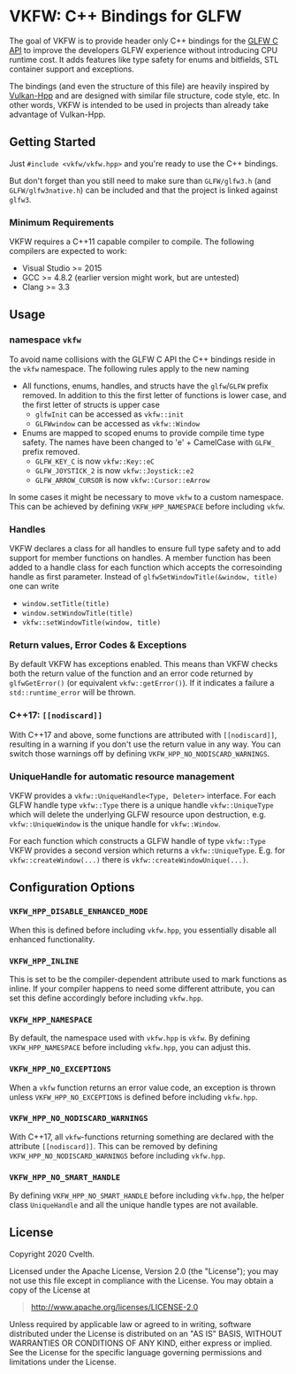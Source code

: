 # VKFW: C++ Bindings for GLFW
The goal of VKFW is to provide header only C++ bindings for the [GLFW C API](https://github.com/glfw/glfw) to improve the developers GLFW experience without introducing CPU runtime cost. It adds features like type safety for enums and bitfields, STL container support and exceptions.

The bindings (and even the structure of this file) are heavily inspired by [Vulkan-Hpp](https://github.com/KhronosGroup/Vulkan-Hpp) and are designed with similar file structure, code style, etc. In other words, VKFW is intended to be used in projects than already take advantage of Vulkan-Hpp.

## Getting Started
Just `#include <vkfw/vkfw.hpp>` and you're ready to use the C++ bindings.

But don't forget than you still need to make sure than `GLFW/glfw3.h` (and `GLFW/glfw3native.h`) can be included and that the project is linked against `glfw3`.

### Minimum Requirements
VKFW requires a C++11 capable compiler to compile. The following compilers are expected to work:
- Visual Studio >= 2015
- GCC >= 4.8.2 (earlier version might work, but are untested)
- Clang >= 3.3

## Usage
### namespace `vkfw`
To avoid name collisions with the GLFW C API the C++ bindings reside in the `vkfw` namespace. The following rules apply to the new naming

- All functions, enums, handles, and structs have the `glfw`/`GLFW` prefix removed. In addition to this the first letter of functions is lower case, and the first letter of structs is upper case
    - `glfwInit` can be accessed as `vkfw::init`
    - `GLFWwindow` can be accessed as `vkfw::Window`
- Enums are mapped to scoped enums to provide compile time type safety. The names have been changed to 'e' + CamelCase with `GLFW_` prefix removed.
    - `GLFW_KEY_C` is now `vkfw::Key::eC`
    - `GLFW_JOYSTICK_2` is now `vkfw::Joystick::e2`
    - `GLFW_ARROW_CURSOR` is now `vkfw::Cursor::eArrow`

In some cases it might be necessary to move `vkfw` to a custom namespace. This can be achieved by defining `VKFW_HPP_NAMESPACE` before including `vkfw`.

### Handles
VKFW declares a class for all handles to ensure full type safety and to add support for member functions on handles. A member function has been added to a handle class for each function which accepts the corresoinding handle as first parameter. Instead of `glfwSetWindowTitle(&window, title)` one can write
- `window.setTitle(title)`
- `window.setWindowTitle(title)`
- `vkfw::setWindowTitle(window, title)`

### Return values, Error Codes & Exceptions
By default VKFW has exceptions enabled. This means than VKFW checks both the return value of the function and an error code returned by `glfwGetError()` (or equivalent `vkfw::getError()`). If it indicates a failure a `std::runtime_error` will be thrown.

[comment]: # (If exception handling is disabled by defining `VKFW_HPP_NO_EXCEPTIONS` the type of `vkfw::ResultValue<SomeType>::type` is a struct holding a `vkfw::Result` and a `SomeType`. This struct supports unpacking the return values by using `std::tie`.)

### C++17: `[[nodiscard]]`
With C++17 and above, some functions are attributed with `[[nodiscard]]`, resulting in a warning if you don't use the return value in any way. You can switch those warnings off by defining `VKFW_HPP_NO_NODISCARD_WARNINGS`.

### UniqueHandle for automatic resource management
VKFW provides a `vkfw::UniqueHandle<Type, Deleter>` interface. For each GLFW handle type `vkfw::Type` there is a unique handle `vkfw::UniqueType` which will delete the underlying GLFW resource upon destruction, e.g. `vkfw::UniqueWindow` is the unique handle for `vkfw::Window`.

For each function which constructs a GLFW handle of type `vkfw::Type` VKFW provides a second version which returns a `vkfw::UniqueType`. E.g. for `vkfw::createWindow(...)` there is `vkfw::createWindowUnique(...)`.

[comment]: # (Note that using vk::UniqueHandle comes at a cost since most deleters have to store the vk::AllocationCallbacks and parent handle used for construction because they are required for automatic destruction.)

[comment]: # (Custom assertions???)

[comment]: # (Type Traits???)

## Configuration Options

[comment]: # (`VKFW_HPP_ASSERT`)
[comment]: # (`VKFW_HPP_ASSERT_ON_RESULT`)
[comment]: # (`VKFW_HPP_DEFAULT_DISPATCHER`)
[comment]: # (`VKFW_HPP_DEFAULT_DISPATCHER_TYPE`)
[comment]: # (`VKFW_HPP_DEFAULT_DISPATCH_LOADER_DYNAMIC_STORAGE`)

### `VKFW_HPP_DISABLE_ENHANCED_MODE`
When this is defined before including `vkfw.hpp`, you essentially disable all enhanced functionality. 

[comment]: # (All you then get is improved compile time error detection, via scoped enums, usage of the helper class vk::Flags for bitmasks, wrapper structs for all vulkan structs providing default initialization, and the helper class vk::StructureChain for compile-time construction of structure chains.)

[comment]: # (`VKFW_HPP_DISPATCH_LOADER_DYNAMIC`)
[comment]: # (`VKFW_HPP_ENABLE_DYNAMIC_LOADER_TOOL`)

### `VKFW_HPP_INLINE`
This is set to be the compiler-dependent attribute used to mark functions as inline. If your compiler happens to need some different attribute, you can set this define accordingly before including `vkfw.hpp`.

### `VKFW_HPP_NAMESPACE`
By default, the namespace used with `vkfw.hpp` is `vkfw`. By defining `VKFW_HPP_NAMESPACE` before including `vkfw.hpp`, you can adjust this.

### `VKFW_HPP_NO_EXCEPTIONS`
When a `vkfw` function returns an error value code, an exception is thrown unless `VKFW_HPP_NO_EXCEPTIONS` is defined before including `vkfw.hpp`.

### `VKFW_HPP_NO_NODISCARD_WARNINGS`
With C++17, all `vkfw`-functions returning something are declared with the attribute `[[nodiscard]]`. This can be removed by defining `VKFW_HPP_NO_NODISCARD_WARNINGS` before including `vkfw.hpp`.

### `VKFW_HPP_NO_SMART_HANDLE`
By defining `VKFW_HPP_NO_SMART_HANDLE` before including `vkfw.hpp`, the helper class `UniqueHandle` and all the unique handle types are not available.

[comment]: # (`VKFW_HPP_NO_SPACESHIP_OPERATOR`)
[comment]: # (`VKFW_HPP_TYPESAFE_CONVERSION`)

## License
Copyright 2020 Cvelth.

Licensed under the Apache License, Version 2.0 (the "License"); you may not use this file except in compliance with the License. You may obtain a copy of the License at

> http://www.apache.org/licenses/LICENSE-2.0

Unless required by applicable law or agreed to in writing, software distributed under the License is distributed on an "AS IS" BASIS, WITHOUT WARRANTIES OR CONDITIONS OF ANY KIND, either express or implied. See the License for the specific language governing permissions and limitations under the License.